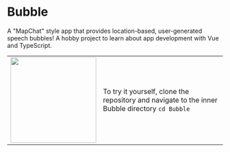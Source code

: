 # Bubble
A "MapChat" style app that provides location-based, user-generated speech bubbles! A hobby project to learn about app development with Vue and TypeScript.

<table style="border: none; text-align: left; vertical-align: top">
  <tr>
    <td>
      <img src="https://github.com/dbrun3/Bubble/assets/142943600/ec153a17-e383-4366-9c58-b75873dfb26f" width="200">    
    </td>
    <td>
      <p>
        To try it yourself, clone the repository and navigate to the inner Bubble directory <code>cd Bubble</code>
      </p>      
    </td>
  </tr>
</table>

